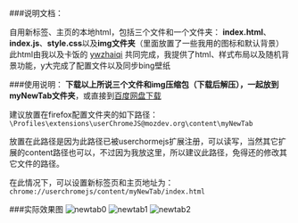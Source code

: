 ###说明文档：

自用新标签、主页的本地html，包括三个文件和一个文件夹：
**index.html**、**index.js**、**style.css**以及**img文件夹**（里面放置了一些我用的图标和默认背景）
此html由我以及卡饭的 [ywzhaiqi](https://github.com/ywzhaiqi/userChromeJS) 共同完成，我提供了html、样式布局以及随机背景功能，y大完成了配置文件以及同步bing壁纸

###使用说明：
**下载以上所说三个文件和img压缩包（下载后解压），一起放到myNewTab文件夹**，或直接到[百度网盘下载](http://pan.baidu.com/s/1c0ktvSO)

建议放置在firefox配置文件夹的如下路径：
`\Profiles\extensions\userChromeJS@mozdev.org\content\myNewTab`

放置在此路径是因为此路径已被userchormejs扩展注册，可以读写，当然其它扩展的content路径也可以，不过因为我放这里，所以建议此路径，免得还的修改其它文件的路径。

在此情况下，可以设置新标签页和主页地址为：
`chrome://userchromejs/content/myNewTab/index.html`

###实际效果图
![newtab0](https://raw.githubusercontent.com/defpt/userChromeJs/master/myNewTab/newtab0.png)
![newtab1](https://raw.githubusercontent.com/defpt/userChromeJs/master/myNewTab/newtab1.png)
![newtab2](https://raw.githubusercontent.com/defpt/userChromeJs/master/myNewTab/newtab2.png)